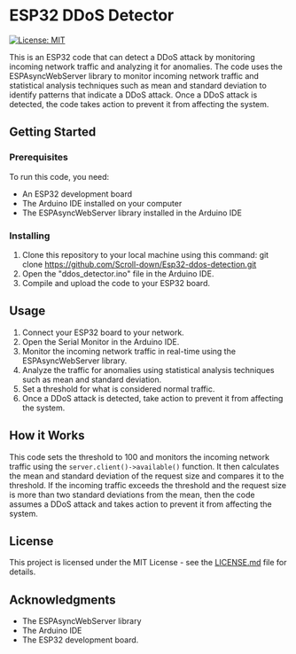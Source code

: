 # ESP32 DDoS Detector

[![License: MIT](https://img.shields.io/badge/License-MIT-yellow.svg)](https://opensource.org/licenses/MIT)

This is an ESP32 code that can detect a DDoS attack by monitoring incoming network traffic and analyzing it for anomalies. The code uses the ESPAsyncWebServer library to monitor incoming network traffic and statistical analysis techniques such as mean and standard deviation to identify patterns that indicate a DDoS attack. Once a DDoS attack is detected, the code takes action to prevent it from affecting the system.

## Getting Started

### Prerequisites

To run this code, you need:

* An ESP32 development board
* The Arduino IDE installed on your computer
* The ESPAsyncWebServer library installed in the Arduino IDE

### Installing

1. Clone this repository to your local machine using this command:
git clone https://github.com/Scroll-down/Esp32-ddos-detection.git
2. Open the "ddos_detector.ino" file in the Arduino IDE.
3. Compile and upload the code to your ESP32 board.

## Usage

1. Connect your ESP32 board to your network.
2. Open the Serial Monitor in the Arduino IDE.
3. Monitor the incoming network traffic in real-time using the ESPAsyncWebServer library.
4. Analyze the traffic for anomalies using statistical analysis techniques such as mean and standard deviation.
5. Set a threshold for what is considered normal traffic.
6. Once a DDoS attack is detected, take action to prevent it from affecting the system.

## How it Works

This code sets the threshold to 100 and monitors the incoming network traffic using the `server.client()->available()` function. It then calculates the mean and standard deviation of the request size and compares it to the threshold. If the incoming traffic exceeds the threshold and the request size is more than two standard deviations from the mean, then the code assumes a DDoS attack and takes action to prevent it from affecting the system.

## License

This project is licensed under the MIT License - see the [LICENSE.md](LICENSE.md) file for details.

## Acknowledgments

* The ESPAsyncWebServer library
* The Arduino IDE
* The ESP32 development board.
